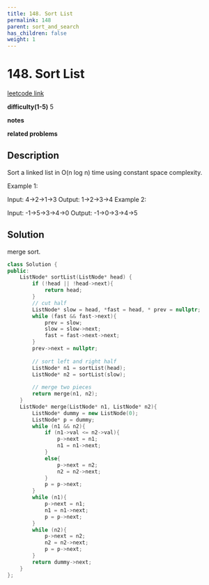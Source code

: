 ```yaml
---
title: 148. Sort List
permalink: 148
parent: sort_and_search
has_children: false
weight: 1
---
```

# 148. Sort List
[leetcode link](https://leetcode.com/problems/sort-list/)

**difficulty(1-5)** 
5

**notes**   

**related problems**


## Description
Sort a linked list in O(n log n) time using constant space complexity.

Example 1:

Input: 4->2->1->3
Output: 1->2->3->4
Example 2:

Input: -1->5->3->4->0
Output: -1->0->3->4->5

## Solution
merge sort.
```c++
class Solution {
public:
    ListNode* sortList(ListNode* head) {
        if (!head || !head->next){
            return head;
        }
        // cut half
        ListNode* slow = head, *fast = head, * prev = nullptr;
        while (fast && fast->next){
            prev = slow;
            slow = slow->next;
            fast = fast->next->next;
        }
        prev->next = nullptr;
        
        // sort left and right half
        ListNode* n1 = sortList(head);
        ListNode* n2 = sortList(slow);
        
        // merge two pieces
        return merge(n1, n2);
    }
    ListNode* merge(ListNode* n1, ListNode* n2){
        ListNode* dummy = new ListNode(0);
        ListNode* p = dummy;
        while (n1 && n2){
            if (n1->val <= n2->val){
                p->next = n1;
                n1 = n1->next;
            }
            else{
                p->next = n2;
                n2 = n2->next;
            }
            p = p->next;
        }
        while (n1){
            p->next = n1;
            n1 = n1->next;
            p = p->next;
        }
        while (n2){
            p->next = n2;
            n2 = n2->next;
            p = p->next;
        }
        return dummy->next;
    }
};
```



